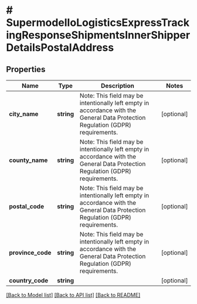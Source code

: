 # # SupermodelIoLogisticsExpressTrackingResponseShipmentsInnerShipperDetailsPostalAddress

## Properties

Name | Type | Description | Notes
------------ | ------------- | ------------- | -------------
**city_name** | **string** | Note: This field may be intentionally left empty in accordance with the General Data Protection Regulation (GDPR) requirements. | [optional]
**county_name** | **string** | Note: This field may be intentionally left empty in accordance with the General Data Protection Regulation (GDPR) requirements. | [optional]
**postal_code** | **string** | Note: This field may be intentionally left empty in accordance with the General Data Protection Regulation (GDPR) requirements. | [optional]
**province_code** | **string** | Note: This field may be intentionally left empty in accordance with the General Data Protection Regulation (GDPR) requirements. | [optional]
**country_code** | **string** |  | [optional]

[[Back to Model list]](../../README.md#models) [[Back to API list]](../../README.md#endpoints) [[Back to README]](../../README.md)
